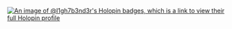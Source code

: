 [![An image of @l1gh7b3nd3r's Holopin badges, which is a link to view their full Holopin profile](https://holopin.me/l1gh7b3nd3r)](https://holopin.io/@l1gh7b3nd3r)
